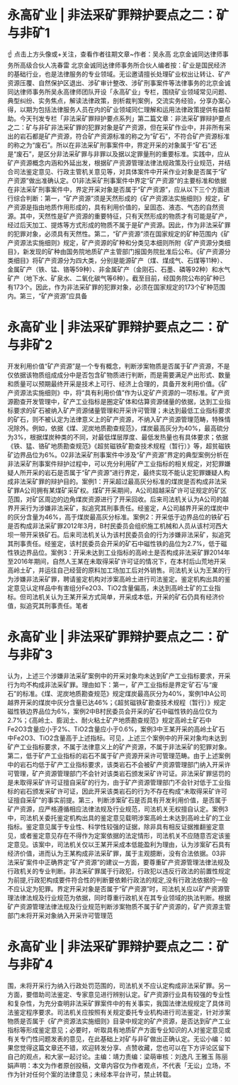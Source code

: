 # 永高矿业 | 非法采矿罪辩护要点之二：矿与非矿1

☝ 点击上方头像或+关注，查看作者往期文章~作者：吴永高 北京金诚同达律师事务所高级合伙人冼春雷 北京金诚同达律师事务所合伙人编者按：矿业是国民经济的基础行业，也是法律服务的专业领域。无讼邀请擅长处理矿业权出让转让、矿产资源压覆、自然保护区退出、涉矿审计整改、涉矿刑事案件等法律事务的北京金诚同达律师事务所吴永高律师团队开设「永高矿业」专栏，围绕矿业领域常见问题、典型纠纷、实务焦点，解读法律政策，剖析裁判案例，交流实务经验，分享办案心得，以期为包括法律服务人员在内的矿业领域同仁理解和运用法律政策提供有益帮助。今天刊发专栏「非法采矿罪辩护要点系列」第二篇文章：非法采矿罪辩护要点之二：矿与非矿非法采矿罪的犯罪对象是矿产资源，但在采矿作业中，并非所有采出的岩石都是矿产资源，符合矿产资源标准的称之为“矿石”，不符合矿产资源标准的称之为“废石”。所以在非法采矿刑事案件中，界定开采的对象属于“矿石”还是“废石”，是区分非法采矿罪与非罪以及据以定罪量刑的重要标准。实践中，应从矿产资源概念内涵和外延出发，根据矿产资源管理法律法规政策及行业规范，并结合司法鉴定意见、行政主管机关意见等，对具体案件中开采作业对象是否属于“矿产资源”做出准确认定。01非法采矿刑事案件中界定“矿产资源”的主要标准和依据在非法采矿刑事案件中，界定开采对象是否属于“矿产资源”，应从以下三个方面进行综合判断：第一，“矿产资源”须是天然形成的《矿产资源法实施细则》规定，矿产资源是指由地质作用形成的，具有利用价值的，呈固态、液态、气态的自然资源。其中，天然性是矿产资源的重要特征，只有天然形成的物质才有可能是矿产，经过后天加工、提炼等方式形成的物质不属于是矿产资源。因此，作为非法采矿罪的犯罪对象，必须具有天然性。第二，“矿产资源”须在国家规定的矿种范围内《矿产资源法实施细则》规定，矿产资源的矿种和分类见本细则所附《矿产资源分类细目》，新发现的矿种由国务院地质矿产主管部门报国务院批准后公布。《矿产资源分类细目》将矿产资源分为四大类，分别是能源矿产（煤、煤成气、石煤等11种）、金属矿产（铁、锰、铬等59种）、非金属矿产（金刚石、石墨、磷等92种）和水气矿产（地下水、矿泉水、二氧化碳气等6种）。截至目前，经国务院公布的矿种已有173个。因此，作为非法采矿罪的犯罪对象，必须在国家规定的173个矿种范围内。第三，“矿产资源”应具备

# 永高矿业 | 非法采矿罪辩护要点之二：矿与非矿2

开发利用价值“矿产资源”是一个专有概念，判断涉案物质是否属于矿产资源，不是仅依据该物质组成成分中是否包含矿物质进行判断，而是需要满足产出形式、数量和质量可以预期最终开采是技术上可行、经济上合理的，具备开发利用价值。《矿产资源法实施细则》中，将“具有利用价值”作为认定矿产资源的一项标准。矿产资源勘查开发管理中，矿产工业指标是圈定矿体和估算资源储量的依据，达到工业指标要求的矿石被纳入矿产资源储量管理和开采许可管理；未达到最低工业指标要求的矿石，则不被认定为法律意义上的矿产资源，不纳入矿产资源管理范畴，特殊情况除外。例如，依据《煤、泥炭地质勘查规范》，煤炭最高灰分为40%，最高硫分为3%，根据煤炭种类的不同，对最低煤层厚度、最低发热量也有具体要求；依据《铁、猛、铬矿地质勘查规范》《超贫磁铁矿勘查技术规程（暂行）》等，超贫磁铁矿边界品位为6%。02非法采矿刑事案件中涉及“矿产资源”界定的典型案例分析在非法采矿刑事案件辩护过程中，可以充分利用矿产工业指标的相关规定，对犯罪嫌疑人所开采的岩石是否属于“矿产资源”进行界定，最终实现不能认定犯罪嫌疑人构成非法采矿罪的辩护目的。案例1：开采超过最高灰分标准的煤炭是否构成非法采矿罪A公司拥有某煤矿采矿权。煤矿开采期间，A公司超越采矿许可证规定的矿区范围，对矿区周边的边角煤炭资源进行了开采回收。后来司法机关认为A公司的越界开采行为涉嫌非法采矿，拟追究其刑事责任。经鉴定，A公司越界开采的煤炭中的灰分含量为46%，高于煤炭最高灰分标准。案例2：开采低于边界品位的铁矿石是否构成非法采矿罪2012年3月，B村民委员会组织施工机械和人员从该村河西大坝一带开采铁矿石。后来司法机关认为该村民委员会的行为涉嫌非法采矿，拟追究其刑事责任。经鉴定，该村民委员会开采的矿石中磁性铁的品位为2.7%，低于磁性铁边界品位。案例3：开采未达到工业指标的高岭土是否构成非法采矿罪2014年至2016年期间，自然人王某在未取得采矿许可证的情况下，在本村后山荒地开采高岭土矿，并运往自己经营的原料加工场加工后对外销售。司法机关认为王某的行为涉嫌非法采矿罪，聘请鉴定机构对涉案高岭土进行司法鉴定。鉴定机构出具的鉴定意见认定样品中有害组分Fe2O3、TiO2含量偏高，未达到高岭土矿的工业指标。但司法机关认为王某开采方式简单，开采成本低，开采的矿石仍具有经济价值，拟追究其刑事责任。笔者

# 永高矿业 | 非法采矿罪辩护要点之二：矿与非矿3

认为，上述三个涉嫌非法采矿案例中的开采对象均未达到矿产工业指标要求，开采行为均不构成非法采矿罪。理由如下：第一，矿产工业指标是界定‘矿石’与“废石”的标准。《煤、泥炭地质勘查规范》规定煤炭最高灰分为40%，案例1中A公司越界开采的煤炭中灰分含量已达46%；《超贫磁铁矿勘查技术规程（暂行）》规定磁性铁边界品位为6%，案例2中B村民委员会开采的矿石中磁性铁的品位仅为2.7%；《高岭土、膨润土、耐火粘土矿产地质勘查规范》规定高岭土矿石中Fe2O3含量应小于2%、TiO2含量应小于0.6%，案例3中王某开采的高岭土矿石中Fe2O3、TiO2含量高于上述指标。可见，上述三个案例中的开采对象均未达到矿产工业指标要求，不属于法律意义上的矿产资源，不属于非法采矿的犯罪对象。第二，低于矿产工业指标的岩石不属于矿产资源开采许可管理范畴。由于上述案例中的岩石均低于矿产工业指标要求，该类岩石不会被矿产资源管理部门纳入开采许可管理，矿产资源管理部门不会针对该类岩石颁发采矿许可证。非法采矿罪惩罚的是未取得采矿许可证擅自采矿的行为，由于矿产资源管理部门不会针对低于工业指标的岩石颁发采矿许可证，因此开采该类岩石的行为不存在构成“未取得采矿许可证擅自采矿”的事实前提。第三，判断涉案矿石是否具有开发利用价值，是否属于矿产资源，应严格遵循相应法律法规及行业规范，司法机关无权擅自认定。案例3中，司法机关委托鉴定机构出具的鉴定意见载明涉案高岭土未达到高岭土矿的工业指标。鉴定意见属于专业性、科学性较强的证据，除非具有相反证据推翻鉴定意见，或者鉴定意见存在不得作为定案依据的法定情形，司法机关不应随意否定该鉴定意见。该案中，司法机关仅以王某开采成本低能盈利为理由，认为涉案矿石具有经济价值，进而认为王某构成非法采矿罪，属于主观臆断，没有合法依据。03非法采矿案件中正确界定“矿产资源”的建议一方面，要尊重矿产资源管理法律法规及行政机关的专业判断。非法采矿罪属于行政犯，行政犯以违反行政法的前置性规定为前提,行政犯构成要件符合性的判断要依赖行政法的规定,没有行政法依据的一般不应认定为犯罪。界定开采对象是否属于“矿产资源”时，司法机关应以矿产资源管理法律法规及行业规范为依据，同时尊重行政机关在其专业领域的执法判断。根据矿产资源管理法律法规及行业规范判断涉案物质不属于矿产资源的，矿产资源主管部门未将开采对象纳入开采许可管理范

# 永高矿业 | 非法采矿罪辩护要点之二：矿与非矿4

围，未将开采行为纳入行政处罚范围的，司法机关不应认定构成非法采矿罪。另一方面，要借助司法鉴定、专家意见进行辨别认定。矿产资源行业具有较强的专业性和复杂性，为充分查明非法采矿罪案件中的有关事实，我国法律法规规定了具体司法鉴定程序要求。司法机关应按照有关规定委托专业机构进行司法鉴定，针对涉案物质是否属于《矿产资源法实施细则》目录中规定的矿产资源，是否达到矿产工业指标等形成鉴定意见；必要时，听取具有地质矿产方面专业知识的人对鉴定意见或有关专门性问题发表的意见，在此基础上对矿与非矿做出正确认定。无讼小编：如果您觉得这篇文章还不错，欢迎转发分享、点赞收藏，您也可以在下方评论区留下自己的观点，和大家一起讨论。主编：靖力责编：梁萌审核：刘逸凡 王雅玉 陈丽娟声明：本文为作者原创投稿，文章内容仅为作者观点，不代表「无讼」立场，不作为针对任何个案的法律意见；未经本平台许可，禁止转载。

